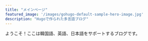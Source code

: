 ```yaml
---
title: "メインページ"
featured_image: '/images/gohugo-default-sample-hero-image.jpg'
description: "Hugoで作られた多言語ブログ"
---
```


ようこそ！ここは韓国語、英語、日本語をサポートするブログです。